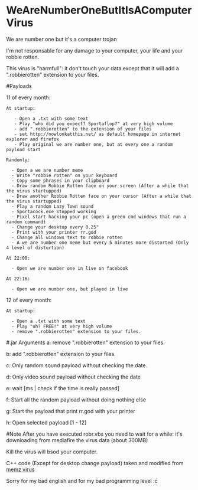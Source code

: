 # WeAreNumberOneButItIsAComputerVirus
We are number one but it's a computer trojan


I'm not responsable for any damage to your computer, your life and your robbie rotten.

This virus is "harmfull": it don't touch your data except that it will add a ".robbierotten" extension to your files.



#Payloads

  11 of every month:

    At startup: 
    
       - Open a .txt with some text
       - Play "who did you expect? Sportaflop?" at very high volume
       - add ".robbierotten" to the extension of your files
       - set http://nowlookatthis.net/ as default homepage in internet explorer and firefox
       - Play original we are number one, but at every one a random payload start
       
    Randomly:
    
      - Open a we are number meme
      - Write "robbie rotten" on your keyboard
      - Copy some phrases in your clipboard
      - Draw random Robbie Rotten face on your screen (After a while that the virus startupped)
      - Draw another Robbie Rotten face on your cursor (After a while that the virus startupped)
      - Play a random Lazy Town sound
      - Sportacock.exe stopped working
      - Pixel start hacking your pc (open a green cmd windows that run a random command)
      - Change your desktop every 0.25"
      - Print with your printer rr.god
      - Change all windows text to robbie rotten
      - A we are number one meme but every 5 minutes more distorted (Only 4 level of distortion)
      
    At 22:00:
    
      - Open we are number one in live on facebook
      
    At 22:16:
    
      - Open we are number one, but played in live
  
  12 of every month:
  
    At startup:
      
      - Open a .txt with some text
      - Play "uh? FREE!" at very high volume
      - remove ".robbierotten" extension to your files.
      
#.jar Arguments
  a: remove ".robbierotten" extension to your files.
  
  b: add ".robbierotten" extension to your files.
  
  c: Only random sound payload without checking the date.
  
  d: Only video sound payload without checking the date
  
  e: wait [ms | check if the time is really passed]
  
  f: Start all the random payload without doing nothing else
  
  g: Start the payload that print rr.god with your printer
  
  h: Open selected payload [1 - 12]
  
  
#Note
After you have executed robr.vbs you need to wait for a while: it's downloading from mediafire the virus data (about 300MB)

Kill the virus will bsod your computer.

C++ code (Except for desktop change payload) taken and modified from [memz virus](https://github.com/Leurak/MEMZ)





Sorry for my bad english and for my bad programming level :c
